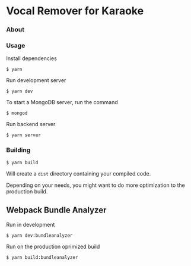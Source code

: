 # Vocal Remover for Karaoke

### About



### Usage

Install dependencies

```
$ yarn
```

Run development server

```
$ yarn dev
```

To start a MongoDB server, run the command

```
$ mongod
```

Run backend server

```
$ yarn server
```



### Building

```
$ yarn build
```

Will create a `dist` directory containing your compiled code.

Depending on your needs, you might want to do more optimization to the production build.

## Webpack Bundle Analyzer

Run in development

```
$ yarn dev:bundleanalyzer
```

Run on the production oprimized build

```
$ yarn build:bundleanalyzer
```
